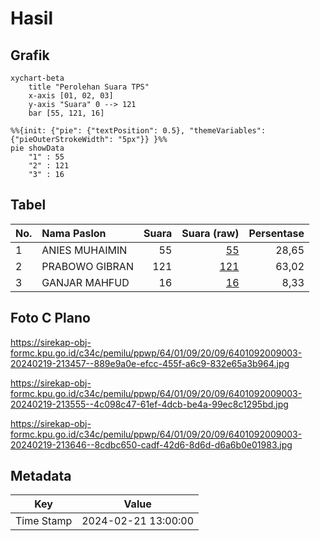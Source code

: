 # Hasil

## Grafik

```mermaid
xychart-beta
    title "Perolehan Suara TPS"
    x-axis [01, 02, 03]
    y-axis "Suara" 0 --> 121
    bar [55, 121, 16]
```

```mermaid
%%{init: {"pie": {"textPosition": 0.5}, "themeVariables": {"pieOuterStrokeWidth": "5px"}} }%%
pie showData
    "1" : 55
    "2" : 121
    "3" : 16
```

## Tabel

| No. | Nama Paslon    | Suara | Suara (raw) | Persentase |
|:--- |:-------------- | -----:| -----------:| ----------:|
| 1   | ANIES MUHAIMIN | 55    | [55][p-1]   | 28,65      |
| 2   | PRABOWO GIBRAN | 121   | [121][p-2]  | 63,02      |
| 3   | GANJAR MAHFUD  | 16    | [16][p-3]   | 8,33       |


[p-1]: https://github.com/gigit-pemilu/pemilu-2024-64-kalimantan-timur/blob/main/pilpres/hitung-suara/sub/64-kalimantan-timur/sub/01-paser/sub/09-batu-engau/sub/2009-kerang-dayo/sub/003-tps/sub/paslon-1.txt
[p-2]: https://github.com/gigit-pemilu/pemilu-2024-64-kalimantan-timur/blob/main/pilpres/hitung-suara/sub/64-kalimantan-timur/sub/01-paser/sub/09-batu-engau/sub/2009-kerang-dayo/sub/003-tps/sub/paslon-2.txt
[p-3]: https://github.com/gigit-pemilu/pemilu-2024-64-kalimantan-timur/blob/main/pilpres/hitung-suara/sub/64-kalimantan-timur/sub/01-paser/sub/09-batu-engau/sub/2009-kerang-dayo/sub/003-tps/sub/paslon-3.txt

## Foto C Plano

https://sirekap-obj-formc.kpu.go.id/c34c/pemilu/ppwp/64/01/09/20/09/6401092009003-20240219-213457--889e9a0e-efcc-455f-a6c9-832e65a3b964.jpg

https://sirekap-obj-formc.kpu.go.id/c34c/pemilu/ppwp/64/01/09/20/09/6401092009003-20240219-213555--4c098c47-61ef-4dcb-be4a-99ec8c1295bd.jpg

https://sirekap-obj-formc.kpu.go.id/c34c/pemilu/ppwp/64/01/09/20/09/6401092009003-20240219-213646--8cdbc650-cadf-42d6-8d6d-d6a6b0e01983.jpg


## Metadata

| Key        | Value               |
| ---------- | ------------------- |
| Time Stamp | 2024-02-21 13:00:00 |



